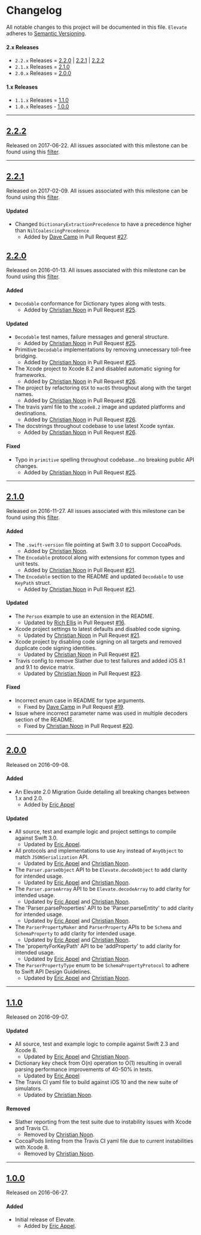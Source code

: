 # Changelog

All notable changes to this project will be documented in this file.
`Elevate` adheres to [Semantic Versioning](http://semver.org/).

#### 2.x Releases

* `2.2.x` Releases = [2.2.0](#220) | [2.2.1](#221) | [2.2.2](#222)
* `2.1.x` Releases = [2.1.0](#210)
* `2.0.x` Releases = [2.0.0](#200)

#### 1.x Releases

* `1.1.x` Releases = [1.1.0](#110)
* `1.0.x` Releases - [1.0.0](#100)

---

## [2.2.2](https://github.com/Nike-Inc/Elevate/releases/tag/2.2.2)

Released on 2017-06-22. All issues associated with this milestone can be found using this
[filter](https://github.com/Nike-Inc/Elevate/milestone/5?closed=1).

---

## [2.2.1](https://github.com/Nike-Inc/Elevate/releases/tag/2.2.1)

Released on 2017-02-09. All issues associated with this milestone can be found using this
[filter](https://github.com/Nike-Inc/Elevate/milestone/4?closed=1).

#### Updated

- Changed `DictionaryExtractionPrecedence` to have a precedence higher than `NilCoalescingPrecedence` 
  - Added by [Dave Camp](https://github.com/atomiccat) in Pull Request
  [#27](https://github.com/Nike-Inc/Elevate/pull/27).

## [2.2.0](https://github.com/Nike-Inc/Elevate/releases/tag/2.2.0)

Released on 2016-01-13. All issues associated with this milestone can be found using this
[filter](https://github.com/Nike-Inc/Elevate/milestone/3?closed=1).

#### Added

- `Decodable` conformance for Dictionary types along with tests.
  - Added by [Christian Noon](https://github.com/cnoon) in Pull Request
  [#25](https://github.com/Nike-Inc/Elevate/pull/25).

#### Updated

- `Decodable` test names, failure messages and general structure.
  - Added by [Christian Noon](https://github.com/cnoon) in Pull Request
  [#25](https://github.com/Nike-Inc/Elevate/pull/25).
- Primitive `Decodable` implementations by removing unnecessary toll-free bridging.
  - Added by [Christian Noon](https://github.com/cnoon) in Pull Request
  [#25](https://github.com/Nike-Inc/Elevate/pull/25).
- The Xcode project to Xcode 8.2 and disabled automatic signing for frameworks.
  - Added by [Christian Noon](https://github.com/cnoon) in Pull Request
  [#26](https://github.com/Nike-Inc/Elevate/pull/26).
- The project by refactoring `OSX` to `macOS` throughout along with the target names.
  - Added by [Christian Noon](https://github.com/cnoon) in Pull Request
  [#26](https://github.com/Nike-Inc/Elevate/pull/26).
- The travis yaml file to the `xcode8.2` image and updated platforms and destinations.
  - Added by [Christian Noon](https://github.com/cnoon) in Pull Request
  [#26](https://github.com/Nike-Inc/Elevate/pull/26).
- The docstrings throughout codebase to use latest Xcode syntax.
  - Added by [Christian Noon](https://github.com/cnoon) in Pull Request
  [#26](https://github.com/Nike-Inc/Elevate/pull/26).

#### Fixed

- Typo in `primitive` spelling throughout codebase...no breaking public API changes.
  - Added by [Christian Noon](https://github.com/cnoon) in Pull Request
  [#25](https://github.com/Nike-Inc/Elevate/pull/25).

---

## [2.1.0](https://github.com/Nike-Inc/Elevate/releases/tag/2.1.0)

Released on 2016-11-27. All issues associated with this milestone can be found using this
[filter](https://github.com/Nike-Inc/Elevate/milestone/2?closed=1).

#### Added

- The `.swift-version` file pointing at Swift 3.0 to support CocoaPods.
  - Added by [Christian Noon](https://github.com/cnoon).
- The `Encodable` protocol along with extensions for common types and unit tests.
  - Added by [Christian Noon](https://github.com/cnoon) in Pull Request
  [#21](https://github.com/Nike-Inc/Elevate/pull/21).
- The `Encodable` section to the README and updated `Decodable` to use `KeyPath` struct.
  - Added by [Christian Noon](https://github.com/cnoon) in Pull Request
  [#21](https://github.com/Nike-Inc/Elevate/pull/21).

#### Updated

- The `Person` example to use an extension in the README.
  - Updated by [Rich Ellis](https://github.com/richellis) in Pull Request
  [#16](https://github.com/Nike-Inc/Elevate/pull/16).
- Xcode project settings to latest defaults and disabled code signing.
  - Updated by [Christian Noon](https://github.com/cnoon) in Pull Request
  [#21](https://github.com/Nike-Inc/Elevate/pull/21).
- Xcode project by disabling code signing on all targets and removed duplicate code signing identities.
  - Updated by [Christian Noon](https://github.com/cnoon) in Pull Request
  [#21](https://github.com/Nike-Inc/Elevate/pull/21).
- Travis config to remove Slather due to test failures and added iOS 8.1 and 9.1 to device matrix.
  - Updated by [Christian Noon](https://github.com/cnoon) in Pull Request
  [#23](https://github.com/Nike-Inc/Elevate/pull/23).


#### Fixed

- Incorrect enum case in README for type arguments.
  - Fixed by [Dave Camp](https://github.com/AtomicCat) in Pull Request
  [#19](https://github.com/Nike-Inc/Elevate/pull/19).
- Issue where incorrect parameter name was used in multiple decoders section of the README.
  - Fixed by [Christian Noon](https://github.com/cnoon) in Pull Request
  [#20](https://github.com/Nike-Inc/Elevate/pull/20).

---

## [2.0.0](https://github.com/Nike-Inc/Elevate/releases/tag/2.0.0)

Released on 2016-09-08.

#### Added

- An Elevate 2.0 Migration Guide detailing all breaking changes between 1.x and 2.0.
  - Added by [Eric Appel](https://github.com/ericappel)

#### Updated

- All source, test and example logic and project settings to compile against Swift 3.0.
  - Updated by [Eric Appel](https://github.com/ericappel).
- All protocols and implementations to use `Any` instead of `AnyObject` to match `JSONSerialization` API.
  - Updated by [Eric Appel](https://github.com/ericappel) and [Christian Noon](https://github.com/cnoon).
- The `Parser.parseObject` API to be `Elevate.decodeObject` to add clarity for intended usage.
  - Updated by [Eric Appel](https://github.com/ericappel) and [Christian Noon](https://github.com/cnoon).
- The `Parser.parseArray` API to be `Elevate.decodeArray` to add clarity for intended usage.
  - Updated by [Eric Appel](https://github.com/ericappel) and [Christian Noon](https://github.com/cnoon).
- The 'Parser.parseProperties' API to be 'Parser.parseEntity' to add clarity for intended usage.
  - Updated by [Eric Appel](https://github.com/ericappel) and [Christian Noon](https://github.com/cnoon).
- The `ParserPropertyMaker` and `ParserProperty` APIs to be `Schema` and `SchemaProperty` to add clarity for intended usage.
  - Updated by [Eric Appel](https://github.com/ericappel) and [Christian Noon](https://github.com/cnoon).
- The 'propertyForKeyPath' API to be 'addProperty' to add clarity for intended usage.
  - Updated by [Eric Appel](https://github.com/ericappel) and [Christian Noon](https://github.com/cnoon).
- The `ParserPropertyType` enum to be `SchemaPropertyProtocol` to adhere to Swift API Design Guidelines.
  - Updated by [Eric Appel](https://github.com/ericappel) and [Christian Noon](https://github.com/cnoon).

---

## [1.1.0](https://github.com/Nike-Inc/Elevate/releases/tag/1.1.0)

Released on 2016-09-07.

#### Updated

- All source, test and example logic to compile against Swift 2.3 and Xcode 8.
  - Updated by [Eric Appel](https://github.com/ericappel) and [Christian Noon](https://github.com/cnoon).
- Dictionary key check from O(n) operation to O(1) resulting in overall parsing performance improvements of 40-50% in tests.
  - Updated by [Eric Appel](https://github.com/ericappel)
- The Travis CI yaml file to build against iOS 10 and the new suite of simulators.
  - Updated by [Christian Noon](https://github.com/cnoon).

#### Removed

- Slather reporting from the test suite due to instability issues with Xcode and Travis CI.
  - Removed by [Christian Noon](https://github.com/cnoon).
- CocoaPods linting from the Travis CI yaml file due to current instabilities with Xcode 8.
  - Removed by [Christian Noon](https://github.com/cnoon).

---

## [1.0.0](https://github.com/Nike-Inc/Elevate/releases/tag/1.0.0)

Released on 2016-06-27.

#### Added

- Initial release of Elevate.
  - Added by [Eric Appel](https://github.com/EricAppel).
